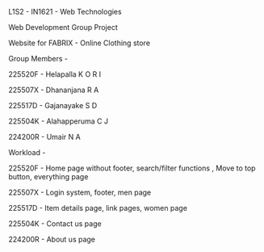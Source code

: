 L1S2 - IN1621 - Web Technologies

Web Development Group Project

Website for FABRIX - Online Clothing store

Group Members - 

225520F - Helapalla K O R I

225507X - Dhananjana R A

225517D - Gajanayake S D

225504K - Alahapperuma C J

224200R - Umair N A

Workload -

225520F - Home page without footer, search/filter functions , Move to top button, everything page

225507X - Login system, footer, men page

225517D - Item details page, link pages, women page

225504K - Contact us page

224200R - About us page
